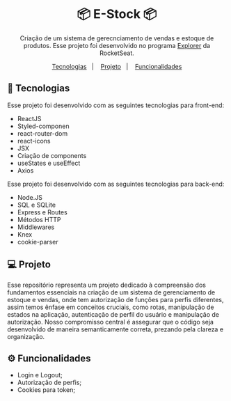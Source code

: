 <h1 align="center">📦 E-Stock 📦</h1>

<p align="center">
Criação de um sistema de gerecnciamento de vendas e estoque de produtos. Esse projeto foi desenvolvido no programa <a href="https://www.rocketseat.com.br/explorer">Explorer</a> da RocketSeat.
</p>

<p align="center">
  <a href="#🚀-tecnologias">Tecnologias</a>&nbsp;&nbsp;&nbsp;|&nbsp;&nbsp;&nbsp;
  <a href="#💻-projeto">Projeto</a>&nbsp;&nbsp;&nbsp;|&nbsp;&nbsp;&nbsp;
  <a href="#⚙️-funcionalidades">Funcionalidades</a>
</p>

## 🚀 Tecnologias

Esse projeto foi desenvolvido com as seguintes tecnologias para front-end:

- ReactJS
- Styled-componen
- react-router-dom
- react-icons
- JSX
- Criação de components
- useStates e useEffect
- Axios

Esse projeto foi desenvolvido com as seguintes tecnologias para back-end:

- Node.JS
- SQL e SQLite
- Express e Routes
- Métodos HTTP
- Middlewares
- Knex
- cookie-parser

## 💻 Projeto

Esse repositório representa um projeto dedicado à compreensão dos fundamentos essenciais na criação de um sistema de gerenciamento de estoque e vendas, onde tem autorização de funções para perfis diferentes, assim temos ênfase em conceitos cruciais, como rotas, manipulação de estados na aplicação, autenticação de perfil do usuário e manipulação de autorização. Nosso compromisso central é assegurar que o código seja desenvolvido de maneira semanticamente correta, prezando pela clareza e organização.

## ⚙️ Funcionalidades

- Login e Logout;
- Autorização de perfis;
- Cookies para token;
